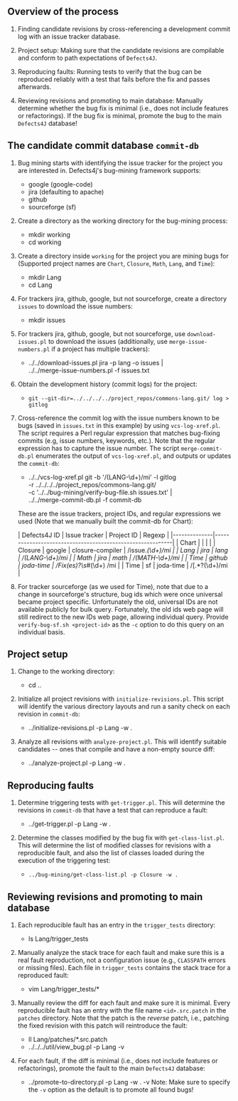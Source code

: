 Overview of the process
----------------------------
1. Finding candidate revisions by cross-referencing a development commit log
   with an issue tracker database.

2. Project setup: Making sure that the candidate revisions are compilable and
   conform to path expectations of `Defects4J`.

3. Reproducing faults: Running tests to verify that the bug can be reproduced
   reliably with a test that fails before the fix and passes afterwards.

4. Reviewing revisions and promoting to main database: Manually determine
   whether the bug fix is minimal (i.e., does not include features or
   refactorings). If the bug fix is minimal, promote the bug to the main
   `Defects4J` database!

The candidate commit database `commit-db`
-------------------------
1. Bug mining starts with identifying the issue tracker for the project you are
   interested in. Defects4j's bug-mining framework supports:
    - google (google-code)
    - jira (defaulting to apache)
    - github
    - sourceforge (sf)

2. Create a directory as the working directory for the bug-mining process:
    - mkdir working
    - cd working

3. Create a directory inside `working` for the project you are mining bugs for
   (Supported project names are `Chart`, `Closure`, `Math`, `Lang`, and `Time`):
    - mkdir Lang
    - cd Lang

4. For trackers jira, github, google, but not sourceforge, create a
   directory `issues` to download the issue numbers:
    - mkdir issues

5. For trackers jira, github, google, but not sourceforge, use
   `download-issues.pl` to download the issues (additionally, use
   `merge-issue-numbers.pl` if a project has multiple trackers):
    - ../../download-issues.pl jira -p lang -o issues | \
      ../../merge-issue-numbers.pl -f issues.txt

6. Obtain the development history (commit logs) for the project:
    - `git --git-dir=../../../../project_repos/commons-lang.git/ log > gitlog`

7. Cross-reference the commit log with the issue numbers known to be bugs
   (saved in `issues.txt` in this example) by using `vcs-log-xref.pl`. The
   script requires a Perl regular expression that matches bug-fixing commits
   (e.g, issue numbers, keywords, etc.). Note that the regular expression has to
   capture the issue number. The script `merge-commit-db.pl` enumerates the
   output of `vcs-log-xref.pl`, and outputs or updates the `commit-db`:
    -  ../../vcs-log-xref.pl git -b '/(LANG-\d+)/mi' -l gitlog \
       -r ../../../../project_repos/commons-lang.git/ \
       -c '../../bug-mining/verify-bug-file.sh issues.txt' | \
       ../../merge-commit-db.pl -f commit-db

   
   These are the issue trackers, project IDs, and regular expressions we used
   (Note that we manually built the commit-db for Chart):

   | Defects4J ID | Issue tracker | Project ID       | Regexp                 |
   |--------------|-----------------------------------------------------------|
   | Chart        |               |                  |                        |
   | Closure      | google        | closure-compiler | /issue.*(\d+)/mi       |
   | Lang         | jira          | lang             | /(LANG-\d+)/mi         |
   | Math         | jira          | math             | /(MATH-\d+)/mi         |
   | Time         | github        | joda-time        | /Fix(es)?\s*#(\d+) /mi |
   | Time         | sf            | joda-time        | /\[.*?(\d+)/mi         |

8. For tracker sourceforge (as we used for Time), note that due to a change in
   sourceforge's structure, bug ids which were once universal became project
   specific. Unfortunately the old, universal IDs are not available publicly for
   bulk query. Fortunately, the old ids web page will still redirect to the new
   IDs web page, allowing individual query.
   Provide `verify-bug-sf.sh <project-id>` as the `-c` option to do this query
   on an individual basis.


Project setup
------------
1. Change to the working directory:
    - cd ..

2. Initialize all project revisions with `initialize-revisions.pl`. This script
   will identify the various directory layouts and run a sanity check on each
   revision in `commit-db`:
    - ../initialize-revisions.pl -p Lang -w .

3. Analyze all revisions with `analyze-project.pl`. This will identify suitable
   candidates -- ones that compile and have a non-empty source diff:
    - ../analyze-project.pl -p Lang -w .

Reproducing faults
-------------
1. Determine triggering tests with `get-trigger.pl`. This will determine the
   revisions in `commit-db` that have a test that can reproduce a fault:
    - ../get-trigger.pl -p Lang -w .

2. Determine the classes modified by the bug fix with `get-class-list.pl`. This
   will determine the list of modified classes for revisions with a reproducible
   fault, and also the list of classes loaded during the execution of the
   triggering test:
    - `../bug-mining/get-class-list.pl -p Closure -w .`

Reviewing revisions and promoting to main database
------------------
1. Each reproducible fault has an entry in the `trigger_tests` directory:
    - ls Lang/trigger_tests

2. Manually analyze the stack trace for each fault and make sure this is a real
   fault reproduction, not a configuration issue (e.g., `CLASSPATH` errors or
   missing files). Each file in `trigger_tests` contains the stack trace for a
   reproduced fault:
    - vim Lang/trigger_tests/*

3. Manually review the diff for each fault and make sure it is minimal. Every
   reproducible fault has an entry with the file name `<id>.src.patch` in the
   `patches` directory. Note that the patch is the *reverse* patch, i.e.,
   patching the fixed revision with this patch will reintroduce the fault:
    - ll Lang/patches/*.src.patch
    - ../../../util/view_bug.pl -p Lang -v <id>

4. For each fault, if the diff is minimal (i.e., does not include features or
   refactorings), promote the fault to the main `Defects4J` database:
    - ../promote-to-directory.pl -p Lang -w . -v <id>
   Note: Make sure to specify the `-v` option as the default is to promote all
         found bugs!
